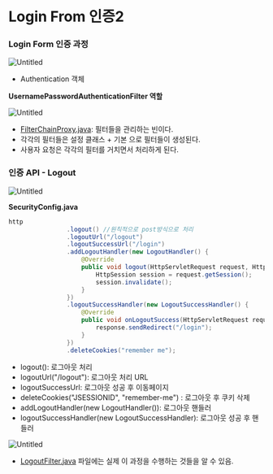 # Login From 인증2

### Login Form 인증 과정

![Untitled](Login%20From%20%E1%84%8B%E1%85%B5%E1%86%AB%E1%84%8C%E1%85%B3%E1%86%BC2%2049eedfc30c9f474cb89f692144364f7a/Untitled.png)

- Authentication 객체

**UsernamePasswordAuthenticationFilter 역할**

![Untitled](Login%20From%20%E1%84%8B%E1%85%B5%E1%86%AB%E1%84%8C%E1%85%B3%E1%86%BC2%2049eedfc30c9f474cb89f692144364f7a/Untitled%201.png)

- [FilterChainProxy.java](http://FilterChainProxy.java): 필터들을 관리하는 빈이다.
- 각각의 필터들은 설정 클래스 + 기본 으로 필터들이 생성된다.
- 사용자 요청은 각각의 필터를 거치면서 처리하게 된다.

### 인증 API - Logout

![Untitled](Login%20From%20%E1%84%8B%E1%85%B5%E1%86%AB%E1%84%8C%E1%85%B3%E1%86%BC2%2049eedfc30c9f474cb89f692144364f7a/Untitled%202.png)

**SecurityConfig.java**

```java
http
                .logout() //원칙적으로 post방식으로 처리
                .logoutUrl("/logout")
                .logoutSuccessUrl("/login")
                .addLogoutHandler(new LogoutHandler() {
                    @Override
                    public void logout(HttpServletRequest request, HttpServletResponse response, Authentication authentication) {
                        HttpSession session = request.getSession();
                        session.invalidate();
                    }
                })
                .logoutSuccessHandler(new LogoutSuccessHandler() {
                    @Override
                    public void onLogoutSuccess(HttpServletRequest request, HttpServletResponse response, Authentication authentication) throws IOException, ServletException {
                        response.sendRedirect("/login");
                    }
                })
                .deleteCookies("remember me");
```

- logout(): 로그아웃 처리
- logoutUrl("/logout"): 로그아웃 처리 URL
- logoutSuccessUrl: 로그아웃 성공 후 이동페이지
- deleteCookies("JSESSIONID", "remember-me") : 로그아웃 후 쿠키 삭제
- addLogoutHandler(new LogoutHandler()):  로그아웃 핸들러
- logoutSuccessHandler(new LogoutSuccessHandler): 로그아웃 성공 후 핸들러

![Untitled](Login%20From%20%E1%84%8B%E1%85%B5%E1%86%AB%E1%84%8C%E1%85%B3%E1%86%BC2%2049eedfc30c9f474cb89f692144364f7a/Untitled%203.png)

- [LogoutFilter.java](http://LogoutFilter.java) 파일에는 실제 이 과정을 수행하는 것들을 알 수 있음.